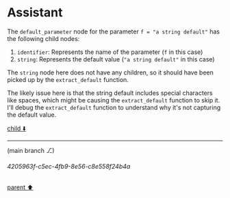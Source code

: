 # Assistant

The `default_parameter` node for the parameter `f = "a string default"` has the following child nodes:

1. `identifier`: Represents the name of the parameter (`f` in this case)
2. `string`: Represents the default value (`"a string default"` in this case)

The `string` node here does not have any children, so it should have been picked up by the `extract_default` function.

The likely issue here is that the string default includes special characters like spaces, which might be causing the `extract_default` function to skip it. I'll debug the `extract_default` function to understand why it's not capturing the default value.

[child ⬇️](#4205963f-c5ec-4fb9-8e56-c8e558f24b4a)

---

(main branch ⎇)
###### 4205963f-c5ec-4fb9-8e56-c8e558f24b4a
[parent ⬆️](#88631d8b-d45a-4112-bc06-a172da55ff4a)

